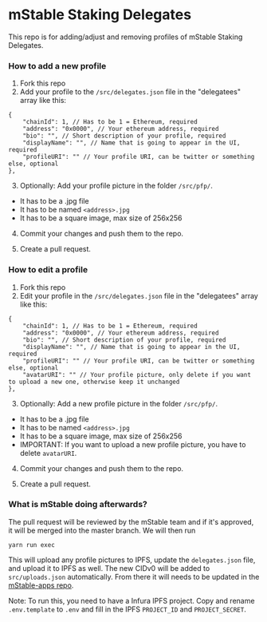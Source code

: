 # mStable Staking Delegates

This repo is for adding/adjust and removing profiles of mStable Staking Delegates.

### How to add a new profile

1. Fork this repo
2. Add your profile to the `/src/delegates.json` file in the "delegatees" array like this:

```
{
    "chainId": 1, // Has to be 1 = Ethereum, required
    "address": "0x0000", // Your ethereum address, required
    "bio": "", // Short description of your profile, required
    "displayName": "", // Name that is going to appear in the UI, required
    "profileURI": "" // Your profile URI, can be twitter or something else, optional
},
```

3. Optionally: Add your profile picture in the folder `/src/pfp/`.

- It has to be a .jpg file
- It has to be named `<address>.jpg`
- It has to be a square image, max size of 256x256

4. Commit your changes and push them to the repo.

5. Create a pull request.

### How to edit a profile

1. Fork this repo
2. Edit your profile in the `/src/delegates.json` file in the "delegatees" array like this:

```
{
    "chainId": 1, // Has to be 1 = Ethereum, required
    "address": "0x0000", // Your ethereum address, required
    "bio": "", // Short description of your profile, required
    "displayName": "", // Name that is going to appear in the UI, required
    "profileURI": "" // Your profile URI, can be twitter or something else, optional
    "avatarURI": "" // Your profile picture, only delete if you want to upload a new one, otherwise keep it unchanged
},
```

3. Optionally: Add a new profile picture in the folder `/src/pfp/`.

- It has to be a .jpg file
- It has to be named `<address>.jpg`
- It has to be a square image, max size of 256x256
- IMPORTANT: If you want to upload a new profile picture, you have to delete `avatarURI`.

4. Commit your changes and push them to the repo.

5. Create a pull request.

### What is mStable doing afterwards?

The pull request will be reviewed by the mStable team and if it's approved, it will be merged into the master branch. We will then run

`yarn run exec`

This will upload any profile pictures to IPFS, update the `delegates.json` file, and upload it to IPFS as well. The new CIDv0 will be added to `src/uploads.json` automatically. From there it will needs to be updated in the [mStable-apps repo](https://github.com/mstable/mStable-apps).

Note: To run this, you need to have a Infura IPFS project. Copy and rename `.env.template` to `.env` and fill in the IPFS `PROJECT_ID` and `PROJECT_SECRET`.
